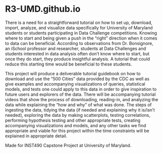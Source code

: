 # R3-UMD.github.io

There is a need for a straightforward tutorial on how to set up, download, import, analyze, and visualize data specifically for University of Maryland students or students participating in Data Challenge competitions. Knowing where to start and being given a push in the “right” direction when it comes to data can be beneficial. According to observations from Dr. Bonsignore, an iSchool professor and researcher, students at Data Challenges and students interested in data analysis often don’t know where to start, but once they do start, they produce insightful analysis. A tutorial that could reduce this starting time would be beneficial to these students.

This project will produce a deliverable tutorial guidebook on how to download and use the “500 Cities” data provided by the CDC as well as give examples and accompanying visualizations of queries, statistical models, and tests one could apply to this data in order to give inspiration to future users and explorers of the data. There will be accompanying tutorial videos that show the process of downloading, reading-in, and analyzing the data while explaining the “how and why” of what was done. The steps of ingesting the data, tidying the data (if needed and explaining why it is/isn’t needed), exploring the data by making scatterplots, testing correlations, performing hypothesis testing and other appropriate tests, creating accompanying visualizations and models, and any other tasks we find appropriate and viable for this project within the time constraints will be explained in appropriate detail.

Made for INST490 Capstone Project at University of Maryland.
